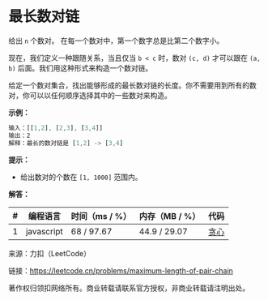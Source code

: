 # 最长数对链

给出 `n` 个数对。 在每一个数对中，第一个数字总是比第二个数字小。

现在，我们定义一种跟随关系，当且仅当 `b < c` 时，数对 `(c, d)` 才可以跟在 `(a, b)` 后面。我们用这种形式来构造一个数对链。

给定一个数对集合，找出能够形成的最长数对链的长度。你不需要用到所有的数对，你可以以任何顺序选择其中的一些数对来构造。

**示例：**

``` javascript
输入：[[1,2], [2,3], [3,4]]
输出：2
解释：最长的数对链是 [1,2] -> [3,4]
```

**提示：**

- 给出数对的个数在 `[1, 1000]` 范围内。

**解答：**

**#**|**编程语言**|**时间（ms / %）**|**内存（MB / %）**|**代码**
--|--|--|--|--
1|javascript|68 / 97.67|44.9 / 29.07|[贪心](./javascript/ac_v1.js)

来源：力扣（LeetCode）

链接：https://leetcode.cn/problems/maximum-length-of-pair-chain

著作权归领扣网络所有。商业转载请联系官方授权，非商业转载请注明出处。
